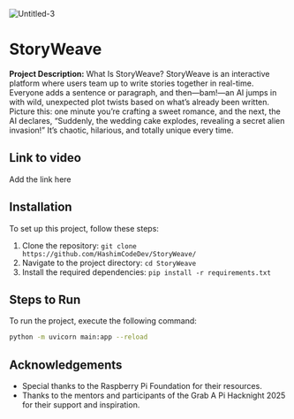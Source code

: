 ![Untitled-3](https://github.com/user-attachments/assets/f8416d90-40a6-4cfc-81e4-bca2ccf36202)

# **StoryWeave**

**Project Description:**
What Is StoryWeave?
StoryWeave is an interactive platform where users team up to write stories together in real-time. Everyone adds a sentence or paragraph, and then—bam!—an AI jumps in with wild, unexpected plot twists based on what’s already been written. Picture this: one minute you’re crafting a sweet romance, and the next, the AI declares, “Suddenly, the wedding cake explodes, revealing a secret alien invasion!” It’s chaotic, hilarious, and totally unique every time.

## **Link to video**

Add the link here

## **Installation**

To set up this project, follow these steps:

1. Clone the repository: `git clone https://github.com/HashimCodeDev/StoryWeave/`
2. Navigate to the project directory: `cd StoryWeave`
3. Install the required dependencies: `pip install -r requirements.txt`

## **Steps to Run**

To run the project, execute the following command:

```bash
python -m uvicorn main:app --reload
```

## **Acknowledgements**

- Special thanks to the Raspberry Pi Foundation for their resources.
- Thanks to the mentors and participants of the Grab A Pi Hacknight 2025 for their support and inspiration.
